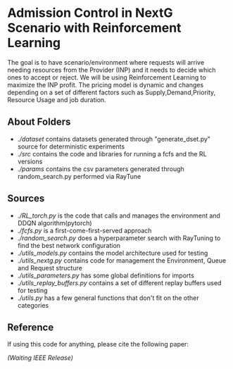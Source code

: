 # Admission Control in NextG Scenario with Reinforcement Learning

The goal is to have scenario/environment where requests will arrive needing resources from the Provider (INP) and it needs to decide which ones to accept or reject. We will be using Reinforcement Learning to maximize the INP profit. The pricing model is dynamic and changes depending on a set of different factors such as Supply,Demand,Priority, Resource Usage and job duration.

## About Folders
- *./dataset* contains datasets generated through "generate_dset.py" source for deterministic experiments
- *./src* contains the code and libraries for running a fcfs and the RL versions
- *./params* contains the csv parameters generated through random_search.py performed via RayTune


## Sources
- *./RL_torch.py* is the code that calls and manages the environment and DDQN algorithm(pytorch)
- *./fcfs.py* is a first-come-first-served approach
- *./random_search.py* does a hyperparameter search with RayTuning to find the best network configuration
- *./utils_models.py* contains the model architecture used for testing
- *./utils_nextg.py* contains code for management the Environment, Queue and Request structure
- *./utils_parameters.py* has some global definitions for imports
- *./utils_replay_buffers.py* contains a set of different replay buffers used for testing
- *./utils.py* has a few general functions that don't fit on the other categories

## Reference

If using this code for anything, please cite the following paper:

*(Waiting IEEE Release)*
